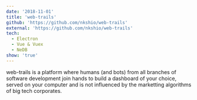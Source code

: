 ```yaml
---
date: '2018-11-01'
title: 'web-trails'
github: 'https://github.com/nkshio/web-trails'
external: 'https://github.com/nkshio/web-trails'
tech:
  - Electron
  - Vue & Vuex
  - NeDB
show: 'true'
---
```


web-trails is a platform where humans (and bots) from all branches of software development join hands to build a dashboard of your choice, served on your computer and is not influenced by the marketting algorithms of big tech corporates.
